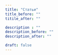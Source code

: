 ```yaml
---
title: "Статьи"
title_before: ""
titile_after: ""

description : ""
description_before: ""
description_after: ""

draft: false
---
```


